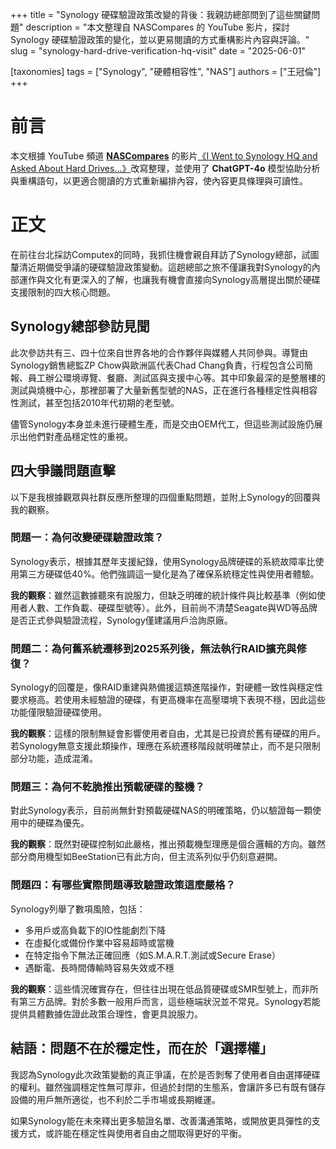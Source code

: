 +++
title = "Synology 硬碟驗證政策改變的背後：我親訪總部問到了這些關鍵問題"
description = "本文整理自 NASCompares 的 YouTube 影片，探討 Synology 硬碟驗證政策的變化，並以更易閱讀的方式重構影片內容與評論。"
slug = "synology-hard-drive-verification-hq-visit"
date = "2025-06-01"

[taxonomies]
tags = ["Synology", "硬體相容性", "NAS"]
authors = ["王冠倫"]
+++

# 前言

本文根據 YouTube 頻道 [**NASCompares**](https://www.youtube.com/@nascompares) 的影片[《I Went to Synology HQ and Asked About Hard Drives...》](https://www.youtube.com/watch?v=uKZSxsnTqgY)改寫整理，並使用了 **ChatGPT-4o** 模型協助分析與重構語句，以更適合閱讀的方式重新編排內容，使內容更具條理與可讀性。

# 正文

在前往台北採訪Computex的同時，我抓住機會親自拜訪了Synology總部，試圖釐清近期備受爭議的硬碟驗證政策變動。這趟總部之旅不僅讓我對Synology的內部運作與文化有更深入的了解，也讓我有機會直接向Synology高層提出關於硬碟支援限制的四大核心問題。

## Synology總部參訪見聞

此次參訪共有三、四十位來自世界各地的合作夥伴與媒體人共同參與。導覽由Synology銷售總監ZP Chow與歐洲區代表Chad Chang負責，行程包含公司簡報、員工辦公環境導覽、餐廳、測試區與支援中心等。其中印象最深的是整層樓的測試與燒機中心，那裡部署了大量新舊型號的NAS，正在進行各種穩定性與相容性測試，甚至包括2010年代初期的老型號。

儘管Synology本身並未進行硬體生產，而是交由OEM代工，但這些測試設施仍展示出他們對產品穩定性的重視。

## 四大爭議問題直擊

以下是我根據觀眾與社群反應所整理的四個重點問題，並附上Synology的回覆與我的觀察。

### 問題一：為何改變硬碟驗證政策？

Synology表示，根據其歷年支援紀錄，使用Synology品牌硬碟的系統故障率比使用第三方硬碟低40%。他們強調這一變化是為了確保系統穩定性與使用者體驗。

**我的觀察**：雖然這數據聽來有說服力，但缺乏明確的統計條件與比較基準（例如使用者人數、工作負載、硬碟型號等）。此外，目前尚不清楚Seagate與WD等品牌是否正式參與驗證流程，Synology僅建議用戶洽詢原廠。

### 問題二：為何舊系統遷移到2025系列後，無法執行RAID擴充與修復？

Synology的回覆是，像RAID重建與熱備援這類進階操作，對硬體一致性與穩定性要求極高。若使用未經驗證的硬碟，有更高機率在高壓環境下表現不穩，因此這些功能僅限驗證硬碟使用。

**我的觀察**：這樣的限制無疑會影響使用者自由，尤其是已投資於舊有硬碟的用戶。若Synology無意支援此類操作，理應在系統遷移階段就明確禁止，而不是只限制部分功能，造成混淆。

### 問題三：為何不乾脆推出預載硬碟的整機？

對此Synology表示，目前尚無針對預載硬碟NAS的明確策略，仍以驗證每一顆使用中的硬碟為優先。

**我的觀察**：既然對硬碟控制如此嚴格，推出預載機型理應是個合邏輯的方向。雖然部分商用機型如BeeStation已有此方向，但主流系列似乎仍刻意避開。

### 問題四：有哪些實際問題導致驗證政策這麼嚴格？

Synology列舉了數項風險，包括：

* 多用戶或高負載下的IO性能劇烈下降
* 在虛擬化或備份作業中容易超時或當機
* 在特定指令下無法正確回應（如S.M.A.R.T.測試或Secure Erase）
* 遇斷電、長時間傳輸時容易失效或不穩

**我的觀察**：這些情況確實存在，但往往出現在低品質硬碟或SMR型號上，而非所有第三方品牌。對於多數一般用戶而言，這些極端狀況並不常見。Synology若能提供具體數據佐證此政策合理性，會更具說服力。

## 結語：問題不在於穩定性，而在於「選擇權」

我認為Synology此次政策變動的真正爭議，在於是否剝奪了使用者自由選擇硬碟的權利。雖然強調穩定性無可厚非，但過於封閉的生態系，會讓許多已有既有儲存設備的用戶無所適從，也不利於二手市場或長期維運。

如果Synology能在未來釋出更多驗證名單、改善溝通策略，或開放更具彈性的支援方式，或許能在穩定性與使用者自由之間取得更好的平衡。
